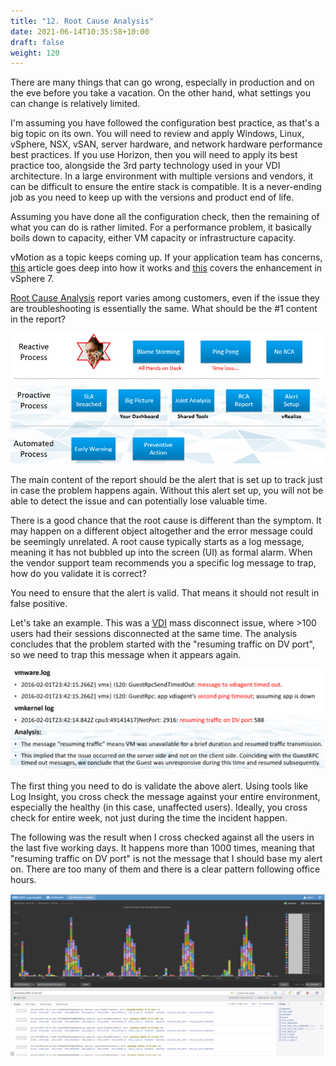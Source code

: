 ```yaml
---
title: "12. Root Cause Analysis"
date: 2021-06-14T10:35:58+10:00
draft: false
weight: 120
---
```


There are many things that can go wrong, especially in production and on the eve before you take a vacation. On the other hand, what settings you can change is relatively limited.

I'm assuming you have followed the configuration best practice, as that's a big topic on its own. You will need to review and apply Windows, Linux, vSphere, NSX, vSAN, server hardware, and network hardware performance best practices. If you use Horizon, then you will need to apply its best practice too, alongside the 3rd party technology used in your VDI architecture. In a large environment with multiple versions and vendors, it can be difficult to ensure the entire stack is compatible. It is a never-ending job as you need to keep up with the versions and product end of life.

Assuming you have done all the configuration check, then the remaining of what you can do is rather limited. For a performance problem, it basically boils down to capacity, either VM capacity or infrastructure capacity.

vMotion as a topic keeps coming up. If your application team has concerns, [this](https://blogs.vmware.com/vsphere/2019/07/the-vmotion-process-under-the-hood.html) article goes deep into how it works and [this](https://blogs.vmware.com/vsphere/2020/03/vsphere-7-vmotion-enhancements.html) covers the enhancement in vSphere 7.

[Root Cause Analysis](https://en.wikipedia.org/wiki/Root_cause_analysis) report varies among customers, even if the issue they are troubleshooting is essentially the same. What should be the #1 content in the report?

![RCA process flow](1.2.12-fig-1.png)

The main content of the report should be the alert that is set up to track just in case the problem happens again. Without this alert set up, you will not be able to detect the issue and can potentially lose valuable time.

There is a good chance that the root cause is different than the symptom. It may happen on a different object altogether and the error message could be seemingly unrelated. A root cause typically starts as a log message, meaning it has not bubbled up into the screen (UI) as formal alarm. When the vendor support team recommends you a specific log message to trap, how do you validate it is correct?

You need to ensure that the alert is valid. That means it should not result in false positive.

Let's take an example. This was a [VDI](https://www.vmware.com/topics/glossary/content/virtual-desktop-infrastructure-vdi) mass disconnect issue, where >100 users had their sessions disconnected at the same time. The analysis concludes that the problem started with the "resuming traffic on DV port", so we need to trap this message when it appears again.

![Disconnection logs](1.2.12-fig-2.png)

The first thing you need to do is validate the above alert. Using tools like Log Insight, you cross check the message against your entire environment, especially the healthy (in this case, unaffected users). Ideally, you cross check for entire week, not just during the time the incident happen.

The following was the result when I cross checked against all the users in the last five working days. It happens more than 1000 times, meaning that "resuming traffic on DV port" is not the message that I should base my alert on. There are too many of them and there is a clear pattern following office hours.

![Log insight log pattern](1.2.12-fig-3.png)